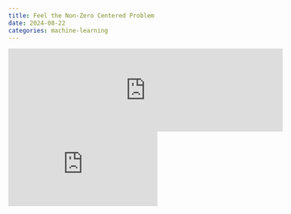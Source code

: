 ```yaml
---
title: Feel the Non-Zero Centered Problem
date: 2024-08-22
categories: machine-learning
---
```


<iframe width="552" height="167" frameborder="0" src="https://itch.io/embed/2919792"><a href="https://gityeop517.itch.io/feel-the-non-zero-centered-problem">feel the non-zero centered problem by gityeop517</a></iframe>

<div class="html_embed_widget base_widget embed_wrapper" id="html_embed_8092165"><div data-width="800" data-height="600" class="game_frame game_loaded" style="width: 800px; height: 600px"><iframe frameborder="0" allowtransparency="true" allow="autoplay; fullscreen *; geolocation; microphone; camera; midi; monetization; xr-spatial-tracking; gamepad; gyroscope; accelerometer; xr; cross-origin-isolated; web-share" mozallowfullscreen="true" msallowfullscreen="true" src="https://html-classic.itch.zone/html/11279872/index.html" scrolling="no" id="game_drop" webkitallowfullscreen="true" allowfullscreen="true"></iframe></div></div>
